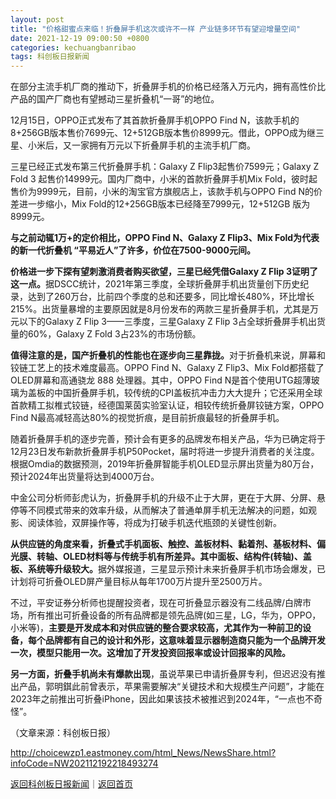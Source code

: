 ```yaml
---
layout: post
title: "价格甜蜜点来临！折叠屏手机这次或许不一样 产业链多环节有望迎增量空间"
date: 2021-12-19 09:00:50 +0800
categories: kechuangbanribao
tags: 科创板日报新闻
---
```

<p>在部分主流手机厂商的推动下，折叠屏手机的价格已经落入万元内，拥有高性价比产品的国产厂商也有望撼动三星折叠机“一哥”的地位。</p><p>12月15日，OPPO正式发布了其首款折叠屏手机OPPO Find N，该款手机的8+256GB版本售价7699元、12+512GB版本售价8999元。借此，OPPO成为继三星、小米后，又一家拥有万元以下折叠屏手机的主流手机厂商。</p><p>三星已经正式发布第三代折叠屏手机：Galaxy Z Flip3起售价7599元；Galaxy Z Fold 3 起售价14999元。国内厂商中，小米的首款折叠屏手机Mix Fold，彼时起售价为9999元，目前，小米的淘宝官方旗舰店上，该款手机与OPPO Find N的价差进一步缩小，Mix Fold的12+256GB版本已经降至7999元，12+512GB 版为8999元。</p><p><strong>与之前动辄1万+的定价相比，OPPO Find N、Galaxy Z Flip3、Mix Fold为代表的新一代折叠机 “平易近人”了许多，价位在7500-9000元间。</strong></p><p><strong>价格进一步下探有望刺激消费者购买欲望，三星已经凭借Galaxy Z Flip 3证明了这一点。</strong>据DSCC统计，2021年第三季度，全球折叠屏手机出货量创下历史纪录，达到了260万台，比前四个季度的总和还要多，同比增长480%，环比增长215%。出货量暴增的主要原因就是8月份发布的两款三星折叠屏手机，尤其是万元以下的Galaxy Z Flip 3——三季度，三星Galaxy Z Flip 3占全球折叠屏手机出货量的60%，Galaxy Z Fold 3占23%的市场份额。</p><p><strong>值得注意的是，国产折叠机的性能也在逐步向三星靠拢。</strong>对于折叠机来说，屏幕和铰链工艺上的技术难度最高。OPPO Find N、Galaxy Z Flip3、Mix Fold都搭载了OLED屏幕和高通骁龙 888 处理器。其中，OPPO Find N是首个使用UTG超薄玻璃为盖板的中国折叠屏手机，较传统的CPI盖板抗冲击力大大提升；它还采用全球首款精工拟椎式铰链，经德国莱茵实验室认证，相较传统折叠屏铰链方案，OPPO Find N最高减轻高达80%的视觉折痕，是目前折痕最轻的折叠屏手机。</p><p>随着折叠屏手机的逐步完善，预计会有更多的品牌发布相关产品，华为已确定将于12月23日发布新款折叠屏手机P50Pocket，届时将进一步提升消费者的关注度。根据Omdia的数据预测，2019年折叠屏智能手机OLED显示屏出货量为80万台，预计2024年出货量将达到4000万台。</p><p>中金公司分析师彭虎认为，折叠屏手机的升级不止于大屏，更在于大屏、分屏、悬停等不同模式带来的效率升级，从而解决了普通单屏手机无法解决的问题，如观影、阅读体验，双屏操作等，将成为打破手机迭代瓶颈的关键性创新。</p><p><strong>从供应链的角度来看，折叠式手机面板、触控、盖板材料、黏着剂、基板材料、偏光膜、转轴、OLED材料等与传统手机有所差异。其中面板、结构件(转轴)、盖板、系统等升级较大。</strong>据外媒报道，三星显示预计未来折叠屏手机市场会爆发，已计划将可折叠OLED屏产量目标从每年1700万片提升至2500万片。</p><p>不过，平安证券分析师也提醒投资者，现在可折叠显示器没有二线品牌/白牌市场，所有推出可折叠设备的所有品牌都是领先品牌(如三星，LG，华为，OPPO，小米等)，<strong>主要是开发成本和对供应链的整合要求较高，尤其作为一种前卫的设备，每个品牌都有自己的设计和外形，这意味着显示器制造商只能为一个品牌开发一次，模型只能用一次。这增加了开发投资回报率或设计回报率的风险。</strong></p><p><strong>另一方面，折叠手机尚未有爆款出现</strong>，虽说苹果已申请折叠屏专利，但迟迟没有推出产品，郭明錤此前曾表示，苹果需要解决“关键技术和大规模生产问题”，才能在2023年之前推出可折叠iPhone，因此如果该技术被推迟到2024年，“一点也不奇怪”。</p><p class="em_media">（文章来源：科创板日报）</p>

<http://choicewzp1.eastmoney.com/html_News/NewsShare.html?infoCode=NW202112192218493274>

[返回科创板日报新闻](//finews.withounder.com/category/kechuangbanribao.html)｜[返回首页](//finews.withounder.com/)